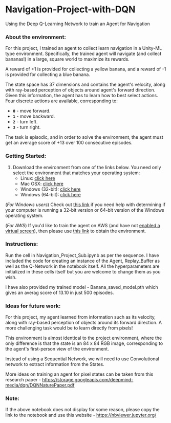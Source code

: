 # Navigation-Project-with-DQN
Using the Deep Q-Learning Network to train an Agent for Navigation


### About the environment:

For this project, I trained an agent to collect learn navigation in a Unity-ML type environment.
Specifically, the trained agent will navigate (and collect bananas!) in a large, square world to maximize its rewards.

A reward of +1 is provided for collecting a yellow banana, and a reward of -1 is provided for collecting a blue banana. 

The state space has 37 dimensions and contains the agent's velocity, along with ray-based perception of objects around agent's forward direction. Given this information, the agent has to learn how to best select actions. Four discrete actions are available, corresponding to:

- **`0`** - move forward.
- **`1`** - move backward.
- **`2`** - turn left.
- **`3`** - turn right.

The task is episodic, and in order to solve the environment, the agent must get an average score of +13 over 100 consecutive episodes.

### Getting Started:

1. Download the environment from one of the links below.  You need only select the environment that matches your operating system:
    - Linux: [click here](https://s3-us-west-1.amazonaws.com/udacity-drlnd/P1/Banana/Banana_Linux.zip)
    - Mac OSX: [click here](https://s3-us-west-1.amazonaws.com/udacity-drlnd/P1/Banana/Banana.app.zip)
    - Windows (32-bit): [click here](https://s3-us-west-1.amazonaws.com/udacity-drlnd/P1/Banana/Banana_Windows_x86.zip)
    - Windows (64-bit): [click here](https://s3-us-west-1.amazonaws.com/udacity-drlnd/P1/Banana/Banana_Windows_x86_64.zip)
    
(_For Windows users_) Check out [this link](https://support.microsoft.com/en-us/help/827218/how-to-determine-whether-a-computer-is-running-a-32-bit-version-or-64) if you need help with determining if your computer is running a 32-bit version or 64-bit version of the Windows operating system.

(_For AWS_) If you'd like to train the agent on AWS (and have not [enabled a virtual screen](https://github.com/Unity-Technologies/ml-agents/blob/master/docs/Training-on-Amazon-Web-Service.md)), then please use [this link](https://s3-us-west-1.amazonaws.com/udacity-drlnd/P1/Banana/Banana_Linux_NoVis.zip) to obtain the environment.

### Instructions:

Run the cell in Navigation_Project_Sub.ipynb as per the sequence. I have included the code for creating an instance of the Agent, Replay_Buffer as well as the Q-Network in the notebook itself. All the hyperparameters are initialized in these cells itself but you are welcome to change them as you wish. 

I have also provided my trained model - Banana_saved_model.pth which gives an averag score of 13.10 in just 500 episodes. 

### Ideas for future work:

For this project, my agent learned from information such as its velocity, along with ray-based perception of objects around its forward direction. A more challenging task would be to learn directly from pixels!

This environment is almost identical to the project environment, where the only difference is that the state is an 84 x 84 RGB image, corresponding to the agent's first-person view of the environment.

Instead of using a Sequential Network, we will need to use Convolutional network to extract information from the States.

More ideas on training an agent for pixel states can be taken from this research paper - https://storage.googleapis.com/deepmind-media/dqn/DQNNaturePaper.pdf

### Note:
If the above notebook does not display for some reason, please copy the link to the notebook and use this website - https://nbviewer.jupyter.org/

